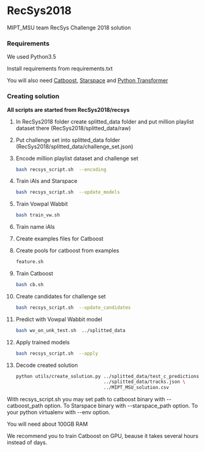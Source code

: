 # RecSys2018
MIPT_MSU team RecSys Challenge 2018 solution

### Requirements
We used Python3.5

Install requirements from requirements.txt

You will also need [Catboost](https://catboost.yandex/), [Starspace](https://github.com/facebookresearch/StarSpace) and [Python Transformer](https://github.com/mroizner/pyt)

### Creating solution

**All scripts are started from RecSys2018/recsys**

1) In RecSys2018 folder create splitted_data folder and put million playlist dataset there (RecSys2018/splitted_data/raw)

2) Put challenge set into splitted_data folder (RecSys2018/splitted_data/challenge_set.json)
 
1) Encode million playlist dataset and challenge set
    ```bash
    bash recsys_script.sh  --encoding 
    ```
1) Train iAls and Starspace
    ```bash
    bash recsys_script.sh  --update_models 
    ```

1) Train Vowpal Wabbit 
    ```bash
    bash train_vw.sh
    ```

1) Train name iAls

1) Create examples files for Catboost

1) Create pools for catboost from examples
    
    ```bash
    feature.sh
    ```

1) Train Catboost
    ```bash
    bash cb.sh 
    ```

1) Create candidates for challenge set
    ```bash
    bash recsys_script.sh  --update_candidates 
    ```

1) Predict with Vowpal Wabbit model
    ```bash
    bash wv_on_unk_test.sh  ../splitted_data 
    ```

1) Apply trained models
    ```bash
    bash recsys_script.sh  --apply 
    ```

1) Decode created solution
    ```bash
    python utils/create_solution.py ../splitted_data/test_c_predictions \
                                    ../splitted_data/tracks.json \
                                    ../MIPT_MSU_solution.csv
    ```
 

With recsys_script.sh you may set path to catboost binary with --catboost_path option.
To Starspace binary with --starspace_path option. To your python virtualenv with --env option.


You will need about 100GB RAM

We recommend you to train Catboost on GPU, beause it takes several hours instead of days.

 

 
 
